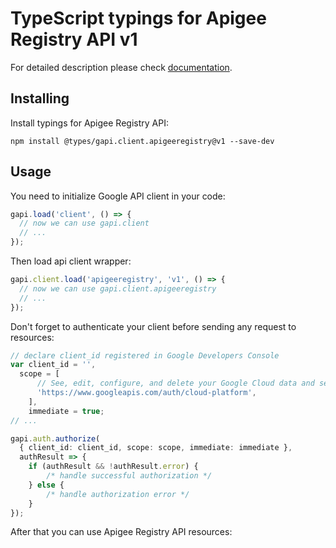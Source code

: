 # TypeScript typings for Apigee Registry API v1


For detailed description please check [documentation](https://cloud.google.com/apigee/docs/api-hub/what-is-api-hub).

## Installing

Install typings for Apigee Registry API:

```
npm install @types/gapi.client.apigeeregistry@v1 --save-dev
```

## Usage

You need to initialize Google API client in your code:

```typescript
gapi.load('client', () => {
  // now we can use gapi.client
  // ...
});
```

Then load api client wrapper:

```typescript
gapi.client.load('apigeeregistry', 'v1', () => {
  // now we can use gapi.client.apigeeregistry
  // ...
});
```

Don't forget to authenticate your client before sending any request to resources:

```typescript
// declare client_id registered in Google Developers Console
var client_id = '',
  scope = [ 
      // See, edit, configure, and delete your Google Cloud data and see the email address for your Google Account.
      'https://www.googleapis.com/auth/cloud-platform',
    ],
    immediate = true;
// ...

gapi.auth.authorize(
  { client_id: client_id, scope: scope, immediate: immediate },
  authResult => {
    if (authResult && !authResult.error) {
        /* handle successful authorization */
    } else {
        /* handle authorization error */
    }
});
```

After that you can use Apigee Registry API resources:

```typescript
```
